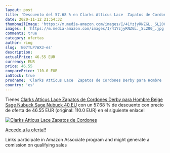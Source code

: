 ```yaml
---
layout: post
title: 'Descuento del 57.68 % en Clarks Atticus Lace  Zapatos de Cordones'
date: 2020-11-12 21:54:32
thumbnailImage: 'https://m.media-amazon.com/images/I/41YzjyRNZGL._SL200_.jpg'
images: [ 'https://m.media-amazon.com/images/I/41YzjyRNZGL._SL200_.jpg' ]
comments: true
category: ofertas
author: ring
slug: 'B07TLP7WX3-es'
description:
actualPrice: 46.55 EUR
currency: EUR
price: 46.55
comparePrice: 110.0 EUR
inStock: true
prodname: 'Clarks Atticus Lace  Zapatos de Cordones Derby para Hombre  Beige  Sage Nubuck Sage Nubuck   40 EU'
country: 'es'
---
```


Tienes [Clarks Atticus Lace  Zapatos de Cordones Derby para Hombre  Beige  Sage Nubuck Sage Nubuck   40 EU](https://www.amazon.es/dp/B07TLP7WX3/?tag=tolees-21) con un 57.68 % de descuento con precio de oferta de 46.55 EUR (original: 110.0 EUR) en el siguiente enlace!

[![Clarks Atticus Lace  Zapatos de Cordones](https://m.media-amazon.com/images/I/41YzjyRNZGL._SL200_.jpg)](https://www.amazon.es/dp/B07TLP7WX3/?tag=tolees-21)

[Accede a la oferta!!](https://www.amazon.es/dp/B07TLP7WX3/?tag=tolees-21)

Links participate in Amazon Associate program and might generate a comission on qualifying sales


